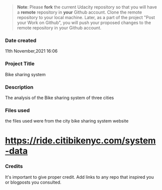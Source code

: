 >**Note**: Please **fork** the current Udacity repository so that you will have a **remote** repository in **your** Github account. Clone the remote repository to your local machine. Later, as a part of the project "Post your Work on Github", you will push your proposed changes to the remote repository in your Github account.

### Date created
11th November,2021 16:06

### Project Title
Bike sharing system 

### Description
The analysis of the Bike sharing system of three cities

### Files used
the files used were from the city bike sharing system website 
# https://ride.citibikenyc.com/system-data

### Credits
It's important to give proper credit. Add links to any repo that inspired you or blogposts you consulted.

